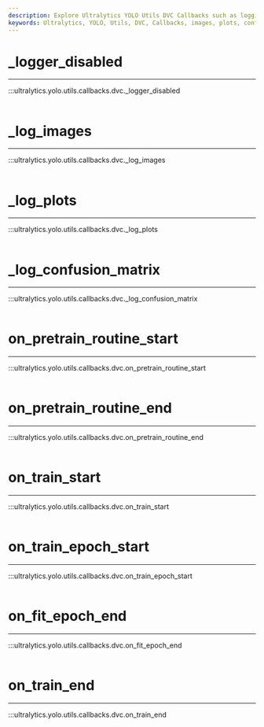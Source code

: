 ```yaml
---
description: Explore Ultralytics YOLO Utils DVC Callbacks such as logging images, plots, confusion matrices, and training progress.
keywords: Ultralytics, YOLO, Utils, DVC, Callbacks, images, plots, confusion matrices, training progress
---
```


# _logger_disabled
---
:::ultralytics.yolo.utils.callbacks.dvc._logger_disabled
<br><br>

# _log_images
---
:::ultralytics.yolo.utils.callbacks.dvc._log_images
<br><br>

# _log_plots
---
:::ultralytics.yolo.utils.callbacks.dvc._log_plots
<br><br>

# _log_confusion_matrix
---
:::ultralytics.yolo.utils.callbacks.dvc._log_confusion_matrix
<br><br>

# on_pretrain_routine_start
---
:::ultralytics.yolo.utils.callbacks.dvc.on_pretrain_routine_start
<br><br>

# on_pretrain_routine_end
---
:::ultralytics.yolo.utils.callbacks.dvc.on_pretrain_routine_end
<br><br>

# on_train_start
---
:::ultralytics.yolo.utils.callbacks.dvc.on_train_start
<br><br>

# on_train_epoch_start
---
:::ultralytics.yolo.utils.callbacks.dvc.on_train_epoch_start
<br><br>

# on_fit_epoch_end
---
:::ultralytics.yolo.utils.callbacks.dvc.on_fit_epoch_end
<br><br>

# on_train_end
---
:::ultralytics.yolo.utils.callbacks.dvc.on_train_end
<br><br>
